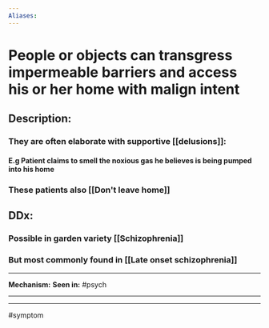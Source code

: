 ```yaml
---
Aliases:
---
```

# People or objects can transgress impermeable barriers and access his or her home with malign intent
## Description:
### They are often elaborate with supportive [[delusions]]:
#### E.g Patient claims to smell the noxious gas he believes is being pumped into his home
### These patients also [[Don't leave home]]

## DDx:
### Possible in garden variety [[Schizophrenia]]
### But most commonly found in [[Late onset schizophrenia]]

---
**Mechanism:**
**Seen in:** #psych 

---


---
#symptom 